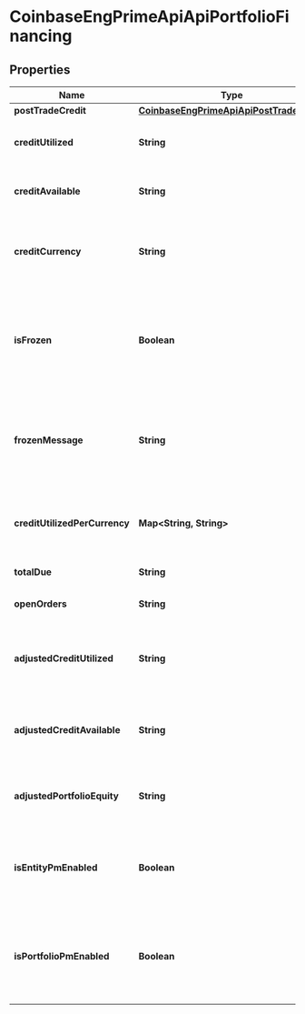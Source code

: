 
# CoinbaseEngPrimeApiApiPortfolioFinancing

## Properties
Name | Type | Description | Notes
------------ | ------------- | ------------- | -------------
**postTradeCredit** | [**CoinbaseEngPrimeApiApiPostTradeCredit**](CoinbaseEngPrimeApiApiPostTradeCredit.md) |  | 
**creditUtilized** | **String** | How much credit is currently being used | 
**creditAvailable** | **String** | How much credit is still available to be used | 
**creditCurrency** | **String** | The currency that the credit is expressed in |  [optional]
**isFrozen** | **Boolean** | A boolean indicating whether or not the portfolios credit priviliges are frozen or not |  [optional]
**frozenMessage** | **String** | An optional message explaining why the portfolios credit priviliges are frozen |  [optional]
**creditUtilizedPerCurrency** | **Map&lt;String, String&gt;** | How much credit is currently being used per currency |  [optional]
**totalDue** | **String** | Total amount due |  [optional]
**openOrders** | **String** | Number of open orders |  [optional]
**adjustedCreditUtilized** | **String** | How much credit is currently being used with CUF adjusted |  [optional]
**adjustedCreditAvailable** | **String** | How much credit is still available to be used with CUF adjusted |  [optional]
**adjustedPortfolioEquity** | **String** | How much equity does it have with CUF adjusted |  [optional]
**isEntityPmEnabled** | **Boolean** | A boolean indicating whether or not entity is enabled for portfolio margin |  [optional]
**isPortfolioPmEnabled** | **Boolean** | A boolean indicating whether or not portfolio is enabled for portfolio margin |  [optional]



